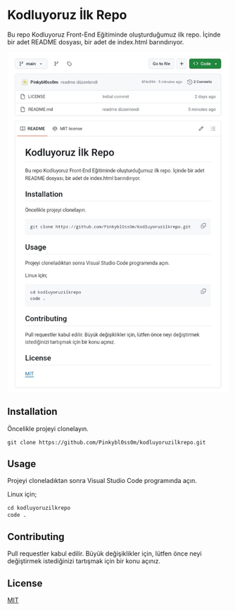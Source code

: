 # Kodluyoruz İlk Repo
Bu repo Kodluyoruz Front-End Eğitiminde oluşturduğumuz ilk repo. İçinde bir adet README dosyası, bir adet de index.html barındırıyor.

![](image/Screenshot_20231212_193354_Chrome.jpg)

## Installation
Öncelikle projeyi clonelayın.

    git clone https://github.com/Pinkybl0ss0m/kodluyoruzilkrepo.git
## Usage
Projeyi cloneladıktan sonra Visual Studio Code programında açın.

Linux için;

    cd kodluyoruzilkrepo
    code .
## Contributing
Pull requestler kabul edilir. Büyük değişiklikler için, lütfen önce neyi değiştirmek istediğinizi tartışmak için bir konu açınız.
## License
[MIT](https://choosealicense.com/licenses/mit/)
